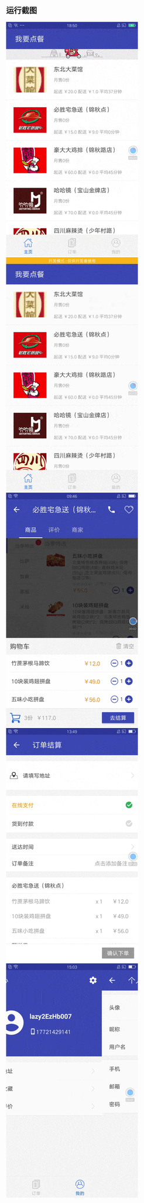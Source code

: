 ## 运行截图

<img src="art/gif/1.gif" width="360" height="640" alt="截图1" />
<img src="art/gif/2.gif" width="360" height="640" alt="截图2" />
<img src="art/gif/3.gif" width="360" height="640" alt="截图3" />
<img src="art/gif/4.gif" width="360" height="640" alt="截图4" />
<img src="art/gif/5.gif" width="360" height="640" alt="截图5" />

